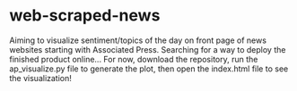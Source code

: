 # web-scraped-news

Aiming to visualize sentiment/topics of the day on front page of news websites starting with Associated Press.
Searching for a way to deploy the finished product online...
For now, download the repository, run the ap_visualize.py file to generate the plot, then open the index.html file to see the visualization!
